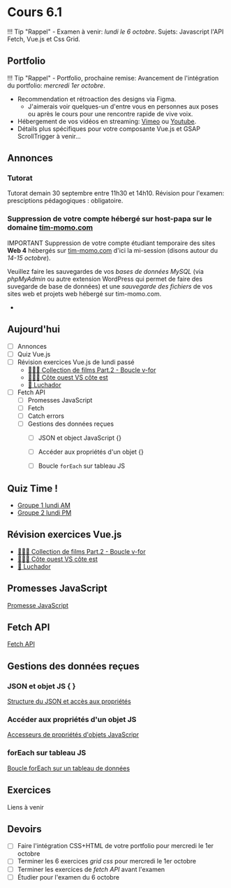 # Cours 6.1
<!-- lun. 29 sept. -->

!!! Tip "Rappel"
    - Examen à venir: *lundi le 6 octobre*. Sujets: Javascript l'API Fetch, Vue.js et Css Grid.

## Portfolio

!!! Tip "Rappel"
    - Portfolio, prochaine remise: Avancement de l'intégration du portfolio: *mercredi 1er octobre*.

- Recommendation et rétroaction des designs via Figma.
  - J'aimerais voir quelques-un d'entre vous en personnes aux poses ou après le cours pour une rencontre rapide de vive voix.
- Hébergement de vos vidéos en streaming: [Vimeo](https://vimeo.com) ou [Youtube](https://youtube.com).
- Détails plus spécifiques pour votre composante Vue.js et GSAP ScrollTrigger à venir...


## Annonces

### Tutorat

Tutorat demain 30 septembre entre 11h30 et 14h10.
Révision pour l'examen: presciptions pédagogiques : obligatoire.

### Suppression de votre compte hébergé sur host-papa sur le domaine [tim-momo.com](https://tim-momo.com/)

<span class="important-label">IMPORTANT</span> Suppression de votre compte étudiant temporaire des sites **Web 4** hébergés sur [tim-momo.com](https://tim-momo.com/) d'ici la mi-session (disons autour du *14-15 octobre*).

Veuillez faire les sauvegardes de vos *bases de données MySQL* (via *phpMyAdmin* ou autre extension WordPress qui permet de faire des suvegarde de base de données) et une *sauvegarde des fichiers* de vos sites web et projets web hébergé sur tim-momo.com.

- 

## Aujourd'hui

- [ ] Annonces
- [ ] Quiz Vue.js
- [ ] Révision exercices Vue.js de lundi passé
  - [🧑🏽‍💻 Collection de films Part.2 - Boucle v-for](./exercices/vue-collection-films-boucle-v-for.md)
  - [🧑🏽‍💻 Côte ouest VS côte est](https://tim-montmorency.com/timdoc/582-518MO/exercices/vue-ouest-vs-est/)
  - [🤼 Luchador](https://tim-montmorency.com/timdoc/582-518MO/exercices/vue-luchador/)
- [ ] Fetch API
  - [ ] Promesses JavaScript
  - [ ] Fetch
  - [ ] Catch errors
  - [ ] Gestions des données reçues
    - [ ] JSON et object JavaScript {}
    - [ ] Accéder aux propriétés d'un objet {}
    - [ ] Boucle `forEach` sur tableau JS



## Quiz Time !

- [Groupe 1 lundi AM](https://app.wooclap.com/AGXBLD)
- [Groupe 2 lundi PM](https://app.wooclap.com/)

## Révision exercices Vue.js

- [🧑🏽‍💻 Collection de films Part.2 - Boucle v-for](./exercices/vue-collection-films-boucle-v-for.md)
- [🧑🏽‍💻 Côte ouest VS côte est](https://tim-montmorency.com/timdoc/582-518MO/exercices/vue-ouest-vs-est/)
- [🤼 Luchador](https://tim-montmorency.com/timdoc/582-518MO/exercices/vue-luchador/)

## Promesses JavaScript

[Promesse JavaScript](https://tim-montmorency.com/timdoc/582-424MO/javascript/promesses-js/)

## Fetch API
[Fetch API](https://tim-montmorency.com/timdoc/582-424MO/javascript/fetch-api/)

## Gestions des données reçues

### JSON et objet JS { }

[Structure du JSON et accès aux propriétés](https://developer.mozilla.org/fr/docs/Learn_web_development/Core/Scripting/JSON#structure_du_json)

### Accéder aux propriétés d'un objet JS
[Accesseurs de propriétés d'objets JavaScripr](https://developer.mozilla.org/fr/docs/Web/JavaScript/Reference/Operators/Property_accessors)

### forEach sur tableau JS

[Boucle forEach sur un tableau de données](https://tim-montmorency.com/timdoc/582-518MO/javascript/boucle-foreach/)

## Exercices
Liens à venir
<!--
[Interface Zoom](https://tim-montmorency.com/timdoc/582-518MO/exercices/fetch-api-zoom/){ .md-button }

[API de Pokémon](https://tim-montmorency.com/timdoc/582-518MO/exercices/fetch-api-pokemon-api/){ .md-button }
 -->



## Devoirs

- [ ] Faire l'intégration CSS+HTML de votre portfolio pour mercredi le 1er octobre
- [ ] Terminer les 6 exercices *grid css* pour mercredi le 1er octobre
- [ ] Terminer les exercices de *fetch API* avant l'examen
- [ ] Étudier pour l'examen du 6 octobre
